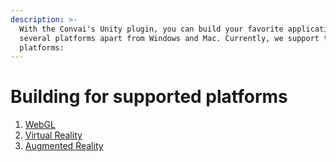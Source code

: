 ```yaml
---
description: >-
  With the Convai's Unity plugin, you can build your favorite application for
  several platforms apart from Windows and Mac. Currently, we support these
  platforms:
---
```


# Building for supported platforms

1. [WebGL](building-for-webgl.md)
2. [Virtual Reality](building-for-vr.md)
3. [Augmented Reality](building-for-ar.md)
